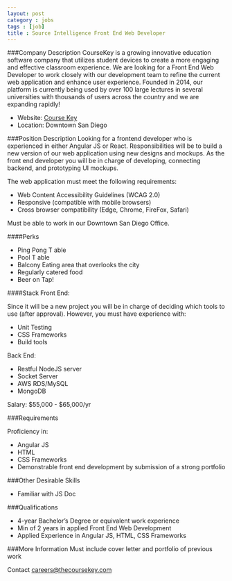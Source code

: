 ```yaml
---
layout: post
category : jobs
tags : [job]
title : Source Intelligence Front End Web Developer
---
```


###Company Description
CourseKey is a growing innovative education software company that utilizes 
student devices to create a more engaging and effective classroom experience. 
We are looking for a Front End Web Developer to work closely with our 
development team to refine the current web application and enhance user experience. 
Founded in 2014, our platform is currently being used by over 100 large lectures 
in several universities with thousands of users across the country and we are 
expanding rapidly!

* Website: [Course Key](http://thecoursekey.com/)
* Location: Downtown San Diego


###Position Description
Looking for a frontend developer who is experienced in either Angular JS or
React. Responsibilities will be to build a new version of our web application 
using new designs and mockups. As the front end developer you will be in charge 
of developing, connecting backend, and prototyping UI mockups.

The web application must meet the following requirements:

* Web Content Accessibility Guidelines (WCAG 2.0)
* Responsive (compatible with mobile browsers)
* Cross browser compatibility (Edge, Chrome, FireFox, Safari)

Must be able to work in our Downtown San Diego Office.

####Perks
* Ping Pong T able
* Pool T able
* Balcony Eating area that overlooks the city
* Regularly catered food
* Beer on Tap!

####Stack
Front End:

Since it will be a new project you will be in charge of deciding which tools to 
use (after approval). However, you must have experience with:

* Unit Testing
* CSS Frameworks
* Build tools

Back End:

* Restful NodeJS server
* Socket Server
* AWS RDS/MySQL 
* MongoDB

Salary: $55,000 - $65,000/yr

###Requirements

Proficiency in:

* Angular JS
* HTML
* CSS Frameworks
* Demonstrable front end development by submission of a strong portfolio

###Other Desirable Skills
* Familiar with JS Doc

###Qualifications
* 4-year Bachelor’s Degree or equivalent work experience 
* Min of 2 years in applied Front End Web Development 
* Applied Experience in Angular JS, HTML, CSS Frameworks

###More Information
Must include cover letter and portfolio of previous work

Contact [careers@thecoursekey.com](mailto:careers@thecoursekey.com)

